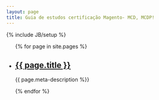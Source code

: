 ```yaml
---
layout: page
title: Guia de estudos certificação Magento- MCD, MCDP!
---
```

{% include JB/setup %}

<ul>
{% for page in site.pages %}
    <li>
        <h2><a href="{{ page.url }}">{{ page.title }}</a></h2>
        <p>{{ page.meta-description %}}
    </li>
{% endfor %}
</ul>